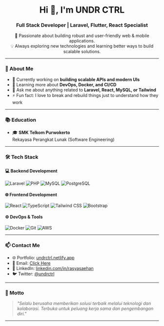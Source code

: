 <h1 align="center">Hi 👋, I'm UNDR CTRL</h1>
<h3 align="center">Full Stack Developer | Laravel, Flutter, React Specialist</h3>

<p align="center">
  🚀 Passionate about building robust and user-friendly web & mobile applications.<br>
  💡 Always exploring new technologies and learning better ways to build scalable solutions.
</p>

---

### 🧠 About Me

- 🔭 Currently working on **building scalable APIs and modern UIs**
- 🌱 Learning more about **DevOps, Docker, and CI/CD**
- 💬 Ask me about anything related to **Laravel, React, MySQL, or Tailwind**
- ⚡ Fun fact: I love to break and rebuild things just to understand how they work

---

### 📚 Education

- 🎓 **SMK Telkom Purwokerto**  
  Rekayasa Perangkat Lunak (Software Engineering)

---

### 🛠️ Tech Stack

#### 💻 Backend Development
![Laravel](https://img.shields.io/badge/Laravel-FF2D20?style=flat&logo=laravel&logoColor=white)
![PHP](https://img.shields.io/badge/PHP-777BB4?style=flat&logo=php&logoColor=white)
![MySQL](https://img.shields.io/badge/MySQL-4479A1?style=flat&logo=mysql&logoColor=white)
![PostgreSQL](https://img.shields.io/badge/PostgreSQL-336791?style=flat&logo=postgresql&logoColor=white)

#### 🌐 Frontend Development
![React](https://img.shields.io/badge/React-20232A?style=flat&logo=react&logoColor=61DAFB)
![TypeScript](https://img.shields.io/badge/TypeScript-007ACC?style=flat&logo=typescript&logoColor=white)
![Tailwind CSS](https://img.shields.io/badge/TailwindCSS-06B6D4?style=flat&logo=tailwind-css&logoColor=white)
![Bootstrap](https://img.shields.io/badge/Bootstrap-563D7C?style=flat&logo=bootstrap&logoColor=white)

#### ⚙️ DevOps & Tools
![Docker](https://img.shields.io/badge/Docker-2496ED?style=flat&logo=docker&logoColor=white)
![Git](https://img.shields.io/badge/Git-F05032?style=flat&logo=git&logoColor=white)
![AWS](https://img.shields.io/badge/AWS-232F3E?style=flat&logo=amazon-aws&logoColor=white)

---

### 📫 Contact Me

- 🌐 Portfolio: [undrctrl.netlify.app](https://undrctrl.netlify.app/)
- 📧 Email: [Click Here](mailto:nezprojectt@email.com)
- 💼 LinkedIn: [linkedin.com/in/rasyasaehan](https://linkedin.com)
- 🐦 Twitter: [@undrctrl](https://twitter.com/undrctrl)

---

### 💬 Motto

> _"Selalu berusaha memberikan solusi terbaik melalui teknologi dan kolaborasi. Terbuka untuk peluang kerja sama dan pengembangan diri."_

---
